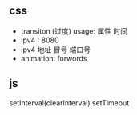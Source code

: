 ## css

- transiton (过度) usage: 属性 时间
- ipv4 : 8080
- ipv4 地址 冒号 端口号
- animation: forwords 

## js
setInterval(clearInterval)
setTimeout